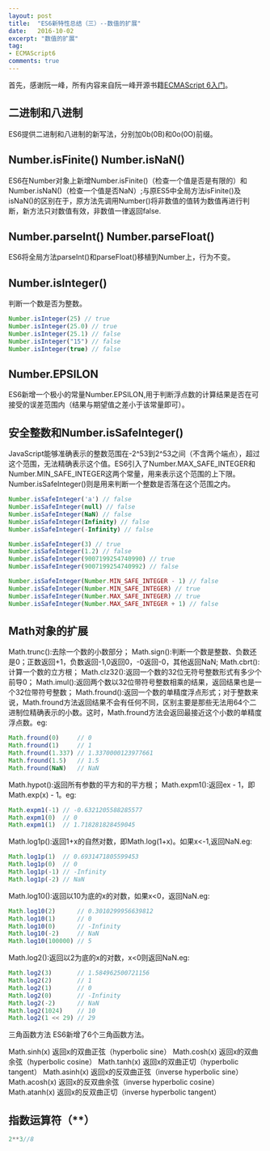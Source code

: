 ```yaml
---
layout: post
title:  "ES6新特性总结（三）--数值的扩展"
date:   2016-10-02
excerpt: "数值的扩展"
tag:
- ECMAScript6
comments: true
---
```


首先，感谢阮一峰，所有内容来自阮一峰开源书籍[ECMAScript 6入门](http://es6.ruanyifeng.com/#README)。

## 二进制和八进制

ES6提供二进制和八进制的新写法，分别加0b(0B)和0o(0O)前缀。

## Number.isFinite()  Number.isNaN()

ES6在Number对象上新增Number.isFinite()（检查一个值是否是有限的）和Number.isNaN()（检查一个值是否NaN）;与原ES5中全局方法isFinite()及isNaN()的区别在于，原方法先调用Number()将非数值的值转为数值再进行判断，新方法只对数值有效，非数值一律返回false.

## Number.parseInt() Number.parseFloat()

ES6将全局方法parseInt()和parseFloat()移植到Number上，行为不变。

## Number.isInteger()

判断一个数是否为整数。

```js
Number.isInteger(25) // true
Number.isInteger(25.0) // true
Number.isInteger(25.1) // false
Number.isInteger("15") // false
Number.isInteger(true) // false
```

## Number.EPSILON

ES6新增一个极小的常量Number.EPSILON,用于判断浮点数的计算结果是否在可接受的误差范围内（结果与期望值之差小于该常量即可）。

## 安全整数和Number.isSafeInteger()

JavaScript能够准确表示的整数范围在-2^53到2^53之间（不含两个端点），超过这个范围，无法精确表示这个值。ES6引入了Number.MAX_SAFE_INTEGER和Number.MIN_SAFE_INTEGER这两个常量，用来表示这个范围的上下限。Number.isSafeInteger()则是用来判断一个整数是否落在这个范围之内。

```js
Number.isSafeInteger('a') // false
Number.isSafeInteger(null) // false
Number.isSafeInteger(NaN) // false
Number.isSafeInteger(Infinity) // false
Number.isSafeInteger(-Infinity) // false

Number.isSafeInteger(3) // true
Number.isSafeInteger(1.2) // false
Number.isSafeInteger(9007199254740990) // true
Number.isSafeInteger(9007199254740992) // false

Number.isSafeInteger(Number.MIN_SAFE_INTEGER - 1) // false
Number.isSafeInteger(Number.MIN_SAFE_INTEGER) // true
Number.isSafeInteger(Number.MAX_SAFE_INTEGER) // true
Number.isSafeInteger(Number.MAX_SAFE_INTEGER + 1) // false
```

## Math对象的扩展

Math.trunc():去除一个数的小数部分；
Math.sign():判断一个数是整数、负数还是0；正数返回+1，负数返回-1,0返回0，-0返回-0，其他返回NaN;
Math.cbrt():计算一个数的立方根；
Math.clz32():返回一个数的32位无符号整数形式有多少个前导0；
Math.imul():返回两个数以32位带符号整数相乘的结果，返回结果也是一个32位带符号整数；
Math.fround():返回一个数的单精度浮点形式；对于整数来说，Math.fround方法返回结果不会有任何不同，区别主要是那些无法用64个二进制位精确表示的小数。这时，Math.fround方法会返回最接近这个小数的单精度浮点数。eg:

```js
Math.fround(0)     // 0
Math.fround(1)     // 1
Math.fround(1.337) // 1.3370000123977661
Math.fround(1.5)   // 1.5
Math.fround(NaN)   // NaN
```

Math.hypot():返回所有参数的平方和的平方根；
Math.expm1():返回ex - 1，即Math.exp(x) - 1。eg:

```js
Math.expm1(-1) // -0.6321205588285577
Math.expm1(0)  // 0
Math.expm1(1)  // 1.718281828459045
```

Math.log1p():返回1+x的自然对数，即Math.log(1+x)。如果x<-1,返回NaN.eg:

```js
Math.log1p(1)  // 0.6931471805599453
Math.log1p(0)  // 0
Math.log1p(-1) // -Infinity
Math.log1p(-2) // NaN
```

Math.log10():返回以10为底的x的对数，如果x<0，返回NaN.eg:

```js
Math.log10(2)      // 0.3010299956639812
Math.log10(1)      // 0
Math.log10(0)      // -Infinity
Math.log10(-2)     // NaN
Math.log10(100000) // 5
```

Math.log2():返回以2为底的x的对数，x<0则返回NaN.eg:

```js
Math.log2(3)       // 1.584962500721156
Math.log2(2)       // 1
Math.log2(1)       // 0
Math.log2(0)       // -Infinity
Math.log2(-2)      // NaN
Math.log2(1024)    // 10
Math.log2(1 << 29) // 29
```

三角函数方法
ES6新增了6个三角函数方法。

Math.sinh(x) 返回x的双曲正弦（hyperbolic sine）
Math.cosh(x) 返回x的双曲余弦（hyperbolic cosine）
Math.tanh(x) 返回x的双曲正切（hyperbolic tangent）
Math.asinh(x) 返回x的反双曲正弦（inverse hyperbolic sine）
Math.acosh(x) 返回x的反双曲余弦（inverse hyperbolic cosine）
Math.atanh(x) 返回x的反双曲正切（inverse hyperbolic tangent）

## 指数运算符（**）

```js
2**3//8
```
